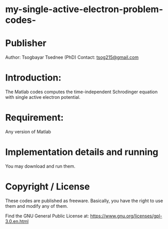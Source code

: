 # my-single-active-electron-problem-codes-

# Publisher
Author: Tsogbayar Tsednee (PhD) Contact: tsog215@gmail.com

# Introduction:
The Matlab codes computes the time-independent Schrodinger equation with single active electron potential.

# Requirement:
Any version of Matlab

# Implementation details and running
You may download and run them.

# Copyright / License
These codes are published as freeware. Basically, you have the right to use them and modify any of them.

Find the GNU General Public License at: https://www.gnu.org/licenses/gpl-3.0.en.html
